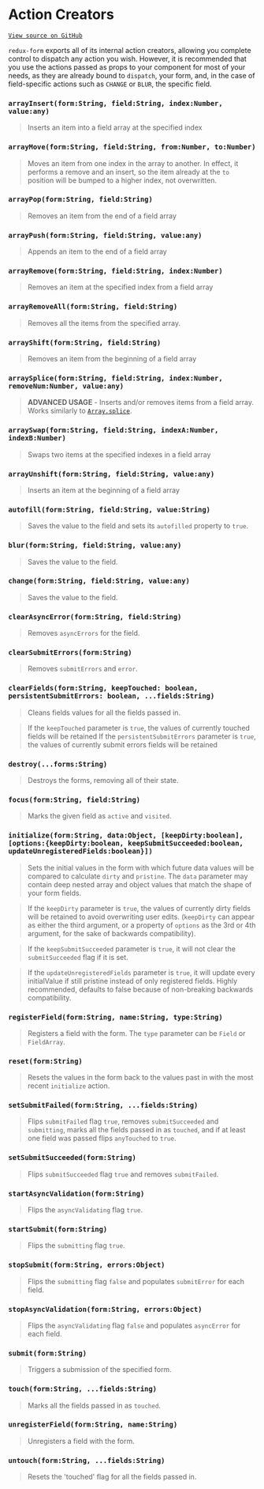 # Action Creators

[`View source on GitHub`](https://github.com/erikras/redux-form/blob/master/src/actions.js)

`redux-form` exports all of its internal action creators, allowing you complete
control to dispatch any action you wish. However, it is recommended that you use
the actions passed as props to your component for most of your needs, as they
are already bound to `dispatch`, your form, and, in the case of field-specific
actions such as `CHANGE` or `BLUR`, the specific field.

### `arrayInsert(form:String, field:String, index:Number, value:any)`

> Inserts an item into a field array at the specified index

### `arrayMove(form:String, field:String, from:Number, to:Number)`

> Moves an item from one index in the array to another. In effect, it performs a
> remove and an insert, so the item already at the `to` position will be bumped
> to a higher index, not overwritten.

### `arrayPop(form:String, field:String)`

> Removes an item from the end of a field array

### `arrayPush(form:String, field:String, value:any)`

> Appends an item to the end of a field array

### `arrayRemove(form:String, field:String, index:Number)`

> Removes an item at the specified index from a field array

### `arrayRemoveAll(form:String, field:String)`

> Removes all the items from the specified array.

### `arrayShift(form:String, field:String)`

> Removes an item from the beginning of a field array

### `arraySplice(form:String, field:String, index:Number, removeNum:Number, value:any)`

> **ADVANCED USAGE** - Inserts and/or removes items from a field array. Works
> similarly to
> [`Array.splice`](https://developer.mozilla.org/en-US/docs/Web/JavaScript/Reference/Global_Objects/Array/splice).

### `arraySwap(form:String, field:String, indexA:Number, indexB:Number)`

> Swaps two items at the specified indexes in a field array

### `arrayUnshift(form:String, field:String, value:any)`

> Inserts an item at the beginning of a field array

### `autofill(form:String, field:String, value:String)`

> Saves the value to the field and sets its `autofilled` property to `true`.

### `blur(form:String, field:String, value:any)`

> Saves the value to the field.

### `change(form:String, field:String, value:any)`

> Saves the value to the field.

### `clearAsyncError(form:String, field:String)`

> Removes `asyncErrors` for the field.

### `clearSubmitErrors(form:String)`

> Removes `submitErrors` and `error`.

### `clearFields(form:String, keepTouched: boolean, persistentSubmitErrors: boolean, ...fields:String)`

> Cleans fields values for all the fields passed in.

> If the `keepTouched` parameter is `true`, the values of currently touched
> fields will be retained If the `persistentSubmitErrors` parameter is `true`,
> the values of currently submit errors fields will be retained

### `destroy(...forms:String)`

> Destroys the forms, removing all of their state.

### `focus(form:String, field:String)`

> Marks the given field as `active` and `visited`.

### `initialize(form:String, data:Object, [keepDirty:boolean], [options:{keepDirty:boolean, keepSubmitSucceeded:boolean, updateUnregisteredFields:boolean}])`

> Sets the initial values in the form with which future data values will be
> compared to calculate `dirty` and `pristine`. The `data` parameter may contain
> deep nested array and object values that match the shape of your form fields.

> If the `keepDirty` parameter is `true`, the values of currently dirty fields
> will be retained to avoid overwriting user edits. (`keepDirty` can appear as
> either the third argument, or a property of `options` as the 3rd or 4th
> argument, for the sake of backwards compatibility).

> If the `keepSubmitSucceeded` parameter is `true`, it will not clear the
> `submitSucceeded` flag if it is set.

> If the `updateUnregisteredFields` parameter is `true`, it will update every
> initialValue if still pristine instead of only registered fields. Highly
> recommended, defaults to false because of non-breaking backwards
> compatibility.

### `registerField(form:String, name:String, type:String)`

> Registers a field with the form. The `type` parameter can be `Field` or
> `FieldArray`.

### `reset(form:String)`

> Resets the values in the form back to the values past in with the most recent
> `initialize` action.

### `setSubmitFailed(form:String, ...fields:String)`

> Flips `submitFailed` flag `true`, removes `submitSucceeded` and `submitting`,
> marks all the fields passed in as `touched`, and if at least one field was
> passed flips `anyTouched` to `true`.

### `setSubmitSucceeded(form:String)`

> Flips `submitSucceeded` flag `true` and removes `submitFailed`.

### `startAsyncValidation(form:String)`

> Flips the `asyncValidating` flag `true`.

### `startSubmit(form:String)`

> Flips the `submitting` flag `true`.

### `stopSubmit(form:String, errors:Object)`

> Flips the `submitting` flag `false` and populates `submitError` for each
> field.

### `stopAsyncValidation(form:String, errors:Object)`

> Flips the `asyncValidating` flag `false` and populates `asyncError` for each
> field.

### `submit(form:String)`

> Triggers a submission of the specified form.

### `touch(form:String, ...fields:String)`

> Marks all the fields passed in as `touched`.

### `unregisterField(form:String, name:String)`

> Unregisters a field with the form.

### `untouch(form:String, ...fields:String)`

> Resets the 'touched' flag for all the fields passed in.
